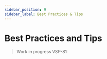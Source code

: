 ```yaml
---
sidebar_position: 9
sidebar_label: Best Practices & Tips
---
```


# Best Practices and Tips

> Work in progress VSP-81